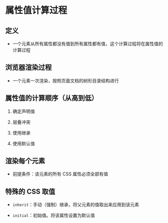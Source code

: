 # 属性值计算过程

## 定义

+ 一个元素从所有属性都没有值到所有属性都有值，这个计算过程将在属性值的计算过程

## 浏览器渲染过程

+ 一个元素一次渲染，按照页面文档的树形目录结构进行

## 属性值的计算顺序（从高到低）

1. 确定声明值

2. 层叠冲突

3. 使用继承

4. 使用默认值

## 渲染每个元素

+ 前提条件：该元素的所有 CSS 属性必须全部有值

## 特殊的 CSS 取值

+ `inherit`：手动（强制）继承，将父元素的值取出来应用到该元素

+ `initial`：初始值。将该属性设置为默认值
